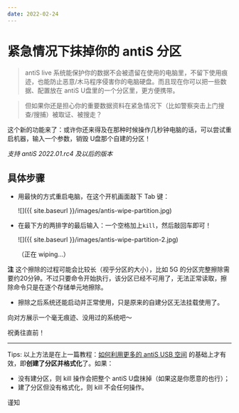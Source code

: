 ```yaml
---
date: 2022-02-24
---
```




# 紧急情况下抹掉你的 antiS 分区

> antiS live 系统能保护你的数据不会被遗留在使用的电脑里，不留下使用痕迹，也能防止恶意/木马程序侵害你的电脑硬盘。而且现在你可以把一些数据、配置放在 antiS U盘里的一个分区里，更方便携带。  

> 但如果你还是担心你的重要数据资料在紧急情况下（比如警察突击上门搜查/搜捕）被取证、被搜走？  

这个新的功能来了：或许你还来得及在那种时候操作几秒钟电脑的话，可以尝试重启机器，输入一个参数，销毁 U盘那个自建的分区！  

_支持 antiS 2022.01.rc4 及以后的版本_  

<!--more-->

## 具体步骤

- 用最快的方式重启电脑，在这个开机画面敲下 Tab 键：

  ![]({{ site.baseurl }}/images/antis-wipe-partition.jpg)

- 在最下方的两排字的最后输入：一个空格加上`kill`，然后敲回车即可！

  ![]({{ site.baseurl }}/images/antis-wipe-partition-2.jpg)

    （正在 wiping...）  

**注** 这个擦除的过程可能会比较长（视乎分区的大小），比如 5G 的分区完整擦除需要约20分钟。不过只要命令开始执行，该分区已经不可用了，无法正常读取，擦除命令只是在逐个存储单元地擦除。  

- 擦除之后系统还能启动并正常使用，只是原来的自建分区无法挂载使用了。  

向对方展示一个毫无痕迹、没用过的系统吧～

祝勇往直前！

<hr />

Tips: 以上方法是在上一篇教程：[如何利用更多的 antiS USB 空间](https://mdrights.github.io/os-observe/posts/2022/02/make-use-of-space-antis-live-usb.html) 的基础上才有效，即**创建了分区并格式化**了。如果：  
- 没有建分区，则 kill 操作会把整个 antiS U盘抹掉（如果这是你愿意的也行）；  
- 建了分区但没有格式化，则 kill 不会任何操作。  

谨知
